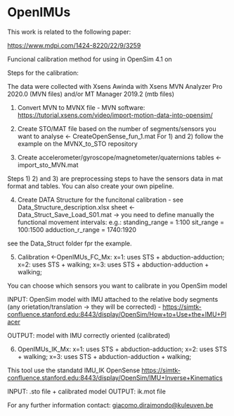 # OpenIMUs

This work is related to the following paper:

https://www.mdpi.com/1424-8220/22/9/3259

Funcional calibration method for using in OpenSim 4.1 on

Steps for the calibration:

The data were collected with Xsens Awinda with Xsens MVN Analyzer Pro 2020.0 (MVN files) and/or MT Manager 2019.2 (mtb files)

1) Convert MVN to MVNX file - MVN software: https://tutorial.xsens.com/video/import-motion-data-into-opensim/
2) Create STO/MAT file based on the number of segments/sensors you want to analyse <- CreateOpenSense_fun_1.mat
  For 1) and 2) follow the example on the MVNX_to_STO repository
  
3) Create accelerometer/gyroscope/magnetometer/quaternions tables <- import_sto_MVN.mat

Steps 1) 2) and 3) are preprocessing steps to have the sensors data in mat format and tables. You can also create your own pipeline.

4) Create DATA Structure for the funcitonal calibration - see Data_Structure_description.xlsx sheet <- Data_Struct_Save_Load_S01.mat
	  -> you need to define manually the functional movement intervals:
e.g.: 
standing_range = 1:100
sit_range = 100:1500
adduction_r_range = 1740:1920

see the Data_Struct folder fpr the example.


5) Calibration <-OpenIMUs_FC_Mx:
x=1: uses STS + abduction-adduction; 
x=2: uses STS + walking;
x=3: uses STS + abduction-adduction + walking;
    
You can choose which sensors you want to calibrate in you OpenSim model

INPUT: OpenSim model with IMU attached to the relative body segments (any orietation/translation -> they will be corrected) - https://simtk-confluence.stanford.edu:8443/display/OpenSim/How+to+Use+the+IMU+Placer

OUTPUT: model with IMU correctly oriented (calibrated)

6) OpenIMUs_IK_Mx:
x=1: uses STS + abduction-adduction; 
x=2: uses STS + walking;
x=3: uses STS + abduction-adduction + walking;

This tool use the standatd IMU_IK OpenSense https://simtk-confluence.stanford.edu:8443/display/OpenSim/IMU+Inverse+Kinematics

INPUT: .sto file + calibrated model
OUTPUT: ik.mot file

For any further information contact:
giacomo.diraimondo@kuleuven.be
